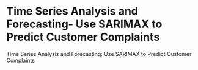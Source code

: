 # Time Series Analysis and Forecasting- Use SARIMAX to Predict Customer Complaints
 Time Series Analysis and Forecasting: Use SARIMAX to Predict Customer Complaints
